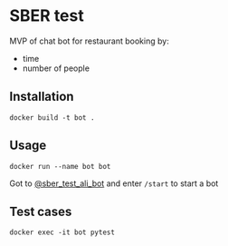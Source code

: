 # SBER test

MVP of chat bot for restaurant booking by:
- time
- number of people

## Installation
```shell script
docker build -t bot .
```

## Usage
```shell script
docker run --name bot bot
```
Got to [@sber_test_ali_bot](https://t.me/sber_test_ali_bot) and enter `/start` to start a bot

## Test cases

```shell script
docker exec -it bot pytest 
```